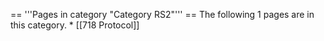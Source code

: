 <!-- DO NOT EDIT BELOW THIS LINE, OR CHANGE THIS COMMENT, CODE AUTOMATICALLY GENERATED BY category.sh -->
== '''Pages in category "Category RS2"''' == The following 1 pages are
in this category. \* \[\[718 Protocol\]\]
